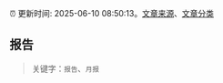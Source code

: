 :alarm_clock: 更新时间: 2025-06-10 08:50:13。[文章来源](/README.md)、[文章分类](/TAGS.md)

## 报告


> 关键字：`报告`、`月报`



